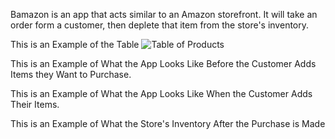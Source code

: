 Bamazon is an app that acts similar to an Amazon storefront.  It will take an order form a customer, then deplete that item from the store's inventory.

This is an Example of the Table
![Table of Products](https://user-images.githubusercontent.com/46633742/57589077-3b6ee680-74e4-11e9-9516-5cb582e32eb4.PNG)

This is an Example of What the App Looks Like Before the Customer Adds Items they Want to Purchase.



This is an Example of What the App Looks Like When the Customer Adds Their Items.



This is an Example of What the Store's Inventory After the Purchase is Made